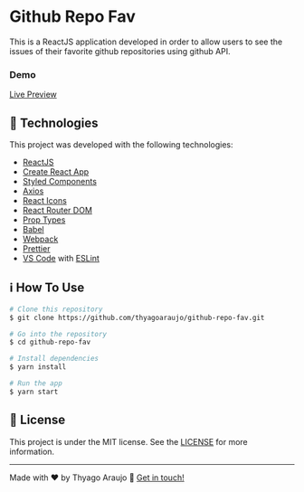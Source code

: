 # Github Repo Fav

This is a ReactJS application developed in order to allow users to see the issues of their favorite github repositories using github API.

### Demo

[Live Preview](https://epic-murdock-aa38da.netlify.com)

## :rocket: Technologies

This project was developed with the following technologies:

- [ReactJS](https://reactjs.org/)
- [Create React App](https://github.com/facebook/create-react-app)
- [Styled Components](https://www.styled-components.com/)
- [Axios](https://github.com/axios/axios)
- [React Icons](https://www.npmjs.com/package/react-icons)
- [React Router DOM](https://www.npmjs.com/package/react-router-dom)
- [Prop Types](https://www.npmjs.com/package/prop-types)
- [Babel](https://babeljs.io/)
- [Webpack](https://webpack.js.org/)
- [Prettier](https://prettier.io/)
- [VS Code](https://code.visualstudio.com/) with [ESLint](https://marketplace.visualstudio.com/items?itemName=dbaeumer.vscode-eslint)

## :information_source: How To Use

```bash
# Clone this repository
$ git clone https://github.com/thyagoaraujo/github-repo-fav.git

# Go into the repository
$ cd github-repo-fav

# Install dependencies
$ yarn install

# Run the app
$ yarn start
```

## :memo: License

This project is under the MIT license. See the [LICENSE](https://github.com/thyagoaraujo/github-repo-fav/blob/master/LICENSE.md) for more information.

---

Made with ♥ by Thyago Araujo :wave: [Get in touch!](https://www.linkedin.com/in/thyagosantosaraujo/)
